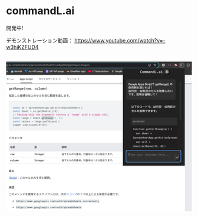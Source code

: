 # commandL.ai

開発中! 

デモンストレーション動画： https://www.youtube.com/watch?v=-w3hiKZFUD4

<br>

<body>
  <img src="README-sc-GAS.png">
</body>